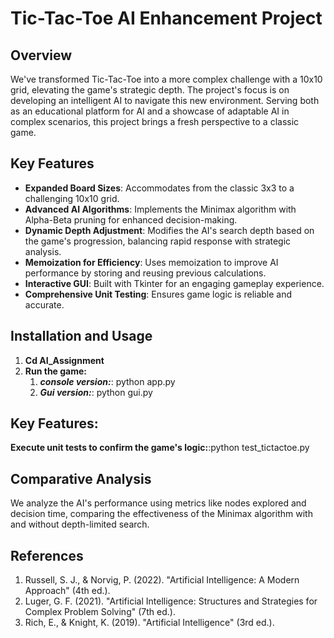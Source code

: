 # Tic-Tac-Toe AI Enhancement Project

## Overview
We've transformed Tic-Tac-Toe into a more complex challenge with a 10x10 grid, elevating the game's strategic depth. The project's focus is on developing an intelligent AI to navigate this new environment. Serving both as an educational platform for AI and a showcase of adaptable AI in complex scenarios, this project brings a fresh perspective to a classic game.

## Key Features
- **Expanded Board Sizes**: Accommodates from the classic 3x3 to a challenging 10x10 grid.
- **Advanced AI Algorithms**: Implements the Minimax algorithm with Alpha-Beta pruning for enhanced decision-making.
- **Dynamic Depth Adjustment**: Modifies the AI's search depth based on the game's progression, balancing rapid response with strategic analysis.
- **Memoization for Efficiency**: Uses memoization to improve AI performance by storing and reusing previous calculations.
- **Interactive GUI**: Built with Tkinter for an engaging gameplay experience.
- **Comprehensive Unit Testing**: Ensures game logic is reliable and accurate.

## Installation and Usage
1. **Cd AI_Assignment**
2. **Run the game:**
   1. ***console version:***: python app.py
   2. ***Gui version:***: python gui.py
## Key Features:
**Execute unit tests to confirm the game's logic:**:python test_tictactoe.py


## Comparative Analysis
We analyze the AI's performance using metrics like nodes explored and decision time, comparing the effectiveness of the Minimax algorithm with and without depth-limited search.

## References
1. Russell, S. J., & Norvig, P. (2022). "Artificial Intelligence: A Modern Approach" (4th ed.).
2. Luger, G. F. (2021). "Artificial Intelligence: Structures and Strategies for Complex Problem Solving" (7th ed.).
3. Rich, E., & Knight, K. (2019). "Artificial Intelligence" (3rd ed.).







